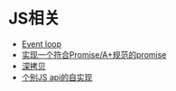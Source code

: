 # JS相关
* [Event loop](https://github.com/Afu0402/notes/blob/master/Javascript/event-loop/event-loop.md)
* [实现一个符合Promise/A+规范的promise](https://github.com/Afu0402/notes/blob/master/Javascript/promise/myPromise.js)
* [深拷贝](https://github.com/Afu0402/notes/blob/master/Javascript/copyDeep.js)
* [个别JS api的自实现](https://github.com/Afu0402/notes/blob/master/Javascript/implements/index.js)

